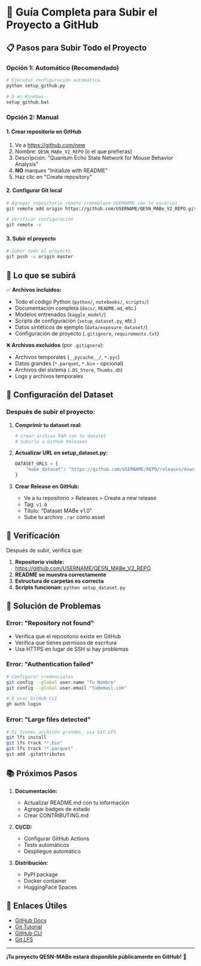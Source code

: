 # 🚀 Guía Completa para Subir el Proyecto a GitHub

## 📋 Pasos para Subir Todo el Proyecto

### Opción 1: Automático (Recomendado)

```bash
# Ejecutar configuración automática
python setup_github.py

# O en Windows
setup_github.bat
```

### Opción 2: Manual

#### 1. Crear repositorio en GitHub
1. Ve a https://github.com/new
2. Nombre: `QESN_MABe_V2_REPO` (o el que prefieras)
3. Descripción: "Quantum Echo State Network for Mouse Behavior Analysis"
4. **NO** marques "Initialize with README"
5. Haz clic en "Create repository"

#### 2. Configurar Git local
```bash
# Agregar repositorio remoto (reemplaza USERNAME con tu usuario)
git remote add origin https://github.com/USERNAME/QESN_MABe_V2_REPO.git

# Verificar configuración
git remote -v
```

#### 3. Subir el proyecto
```bash
# Subir todo el proyecto
git push -u origin master
```

## 📁 Lo que se subirá

✅ **Archivos incluidos:**
- Todo el código Python (`python/`, `notebooks/`, `scripts/`)
- Documentación completa (`docs/`, `README.md`, etc.)
- Modelos entrenados (`kaggle_model/`)
- Scripts de configuración (`setup_dataset.py`, etc.)
- Datos sintéticos de ejemplo (`data/exposure_dataset/`)
- Configuración de proyecto (`.gitignore`, `requirements.txt`)

❌ **Archivos excluidos** (por `.gitignore`):
- Archivos temporales (`__pycache__/`, `*.pyc`)
- Datos grandes (`*.parquet`, `*.bin` - opcional)
- Archivos del sistema (`.DS_Store`, `Thumbs.db`)
- Logs y archivos temporales

## 🔧 Configuración del Dataset

### Después de subir el proyecto:

1. **Comprimir tu dataset real:**
   ```bash
   # Crear archivo RAR con tu dataset
   # Subirlo a GitHub Releases
   ```

2. **Actualizar URL en setup_dataset.py:**
   ```python
   DATASET_URLS = {
       "mabe_dataset": "https://github.com/USERNAME/REPO/releases/download/v1.0/mabe_dataset.rar"
   }
   ```

3. **Crear Release en GitHub:**
   - Ve a tu repositorio > Releases > Create a new release
   - Tag: `v1.0`
   - Título: "Dataset MABe v1.0"
   - Sube tu archivo `.rar` como asset

## 🎯 Verificación

Después de subir, verifica que:

1. **Repositorio visible:** https://github.com/USERNAME/QESN_MABe_V2_REPO
2. **README se muestra correctamente**
3. **Estructura de carpetas es correcta**
4. **Scripts funcionan:** `python setup_dataset.py`

## 🐛 Solución de Problemas

### Error: "Repository not found"
- Verifica que el repositorio existe en GitHub
- Verifica que tienes permisos de escritura
- Usa HTTPS en lugar de SSH si hay problemas

### Error: "Authentication failed"
```bash
# Configurar credenciales
git config --global user.name "Tu Nombre"
git config --global user.email "tu@email.com"

# O usar GitHub CLI
gh auth login
```

### Error: "Large files detected"
```bash
# Si tienes archivos grandes, usa Git LFS
git lfs install
git lfs track "*.bin"
git lfs track "*.parquet"
git add .gitattributes
```

## 📚 Próximos Pasos

1. **Documentación:**
   - Actualizar README.md con tu información
   - Agregar badges de estado
   - Crear CONTRIBUTING.md

2. **CI/CD:**
   - Configurar GitHub Actions
   - Tests automáticos
   - Despliegue automático

3. **Distribución:**
   - PyPI package
   - Docker container
   - HuggingFace Spaces

## 🔗 Enlaces Útiles

- [GitHub Docs](https://docs.github.com/)
- [Git Tutorial](https://git-scm.com/docs/gittutorial)
- [GitHub CLI](https://cli.github.com/)
- [Git LFS](https://git-lfs.github.com/)

---

**¡Tu proyecto QESN-MABe estará disponible públicamente en GitHub!** 🎉
